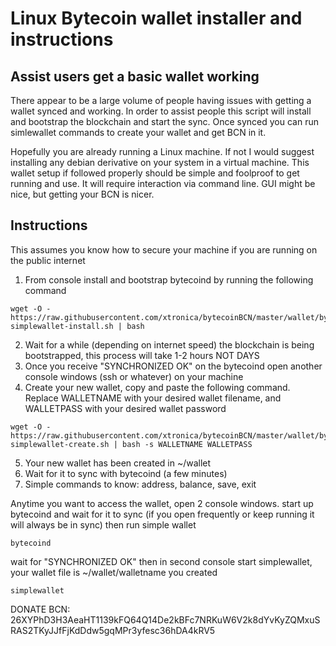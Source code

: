# Linux Bytecoin wallet installer and instructions
## Assist users get a basic wallet working

There appear to be a large volume of people having issues with getting a wallet synced and working. In order to assist people this script will install and bootstrap the blockchain and start the sync. Once synced you can run simlewallet commands to create your wallet and get BCN in it. 

Hopefully you are already running a Linux machine. If not I would suggest installing any debian derivative on your system in a virtual machine. This wallet setup if followed properly should be simple and foolproof to get running and use. It will require interaction via command line. GUI might be nice, but getting your BCN is nicer.

## Instructions
This assumes you know how to secure your machine if you are running on the public internet

1. From console install and bootstrap bytecoind by running the following command
```
wget -O - https://raw.githubusercontent.com/xtronica/bytecoinBCN/master/wallet/bytecoin-simplewallet-install.sh | bash
```
2. Wait for a while (depending on internet speed) the blockchain is being bootstrapped, this process will take 1-2 hours NOT DAYS
3. Once you receive "SYNCHRONIZED OK" on the bytecoind open another console windows (ssh or whatever) on your machine
4. Create your new wallet, copy and paste the following command. Replace WALLETNAME with your desired wallet filename, and WALLETPASS with your desired wallet password
```
wget -O - https://raw.githubusercontent.com/xtronica/bytecoinBCN/master/wallet/bytecoin-simplewallet-create.sh | bash -s WALLETNAME WALLETPASS
```
5. Your new wallet has been created in ~/wallet
6. Wait for it to sync with bytecoind (a few minutes)
7. Simple commands to know: address, balance, save, exit

Anytime you want to access the wallet, open 2 console windows. start up bytecoind and wait for it to sync (if you open frequently or keep running it will always be in sync) then run simple wallet

```
bytecoind
```
wait for "SYNCHRONIZED OK"
then in second console start simplewallet, your wallet file is ~/wallet/walletname you created
```
simplewallet
```

DONATE BCN:
26XYPhD3H3AeaHT1139kFQ64Q14De2kBFc7NRKuW6V2k8dYvKyZQMxuSRAS2TKyJJfFjKdDdw5gqMPr3yfesc36hDA4kRV5
